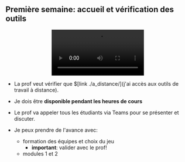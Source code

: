 ## Première semaine: accueil et vérification des outils

<center>
<video width="50%" src="/cegep/420-4F5-MO/presentation/premiere_semaine.webm" type="video/mp4" controls>
</center>

* La prof veut vérifier que 
   $[link ./a_distance/](j'ai accès aux outils de travail à distance).

* Je dois être **disponible pendant les heures de cours**

* Le prof va appeler tous les étudiants via Teams pour se présenter et discuter.

* Je peux prendre de l'avance avec:
    * formation des équipes et choix du jeu
        * **important**: valider avec le prof!
    * modules 1 et 2

    
